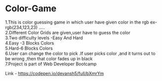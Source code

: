 # Color-Game

1.This is color guessing game in which user have given color in the rgb ex-rgb(234,123,23) .....  
2.Different Color Grids are given,user have to guess the color  
3.Two difficulty levels -Easy And Hard  
4.Easy -3 Blocks Colors  
5.Hard-6 Blocks Colors  
6.User can change the color to pick .If user picks color ,and it turns out to be wrong ,then that color fades up in black  
7.Project is part of Web Developer Bootcamp  


 Link - https://codepen.io/devansh5/full/bXmrYm
